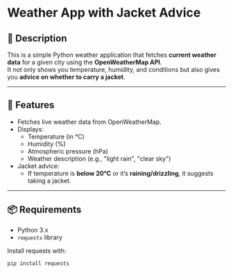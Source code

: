 # Weather App with Jacket Advice

## 📌 Description
This is a simple Python weather application that fetches **current weather data** for a given city using the **OpenWeatherMap API**.  
It not only shows you temperature, humidity, and conditions but also gives you **advice on whether to carry a jacket**.

---

## 🚀 Features
- Fetches live weather data from OpenWeatherMap.
- Displays:
  - Temperature (in °C)
  - Humidity (%)
  - Atmospheric pressure (hPa)
  - Weather description (e.g., "light rain", "clear sky")
- Jacket advice:
  - If temperature is **below 20°C** or it’s **raining/drizzling**, it suggests taking a jacket.

---

## 📦 Requirements
- Python 3.x
- `requests` library

Install requests with:
```bash
pip install requests
